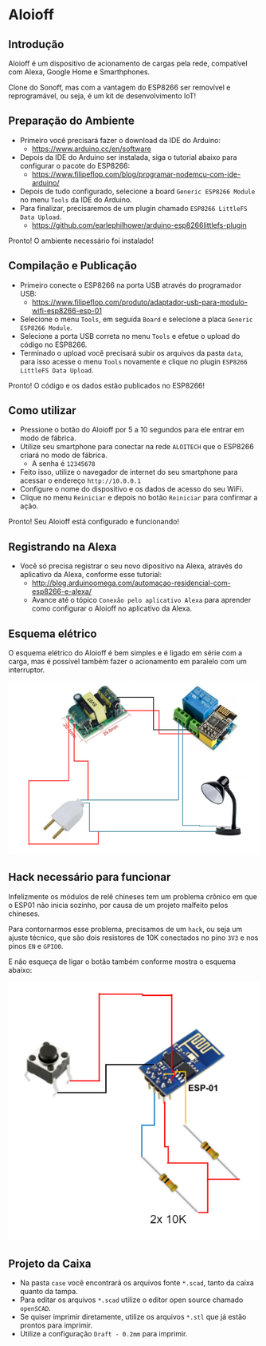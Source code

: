 # Aloioff

## Introdução

Aloioff é um dispositivo de acionamento de cargas pela rede, compatível com Alexa, Google Home e Smarthphones.

Clone do Sonoff, mas com a vantagem do ESP8266 ser removível e reprogramável, ou seja, é um kit de desenvolvimento IoT!

## Preparação do Ambiente

- Primeiro você precisará fazer o download da IDE do Arduino:
  - https://www.arduino.cc/en/software
- Depois da IDE do Arduino ser instalada, siga o tutorial abaixo para configurar o pacote do ESP8266:
  - https://www.filipeflop.com/blog/programar-nodemcu-com-ide-arduino/
- Depois de tudo configurado, selecione a board `Generic ESP8266 Module` no menu `Tools` da IDE do Arduino.
- Para finalizar, precisaremos de um plugin chamado `ESP8266 LittleFS Data Upload`.
  - https://github.com/earlephilhower/arduino-esp8266littlefs-plugin

Pronto! O ambiente necessário foi instalado!

## Compilação e Publicação

- Primeiro conecte o ESP8266 na porta USB através do programador USB:
  - https://www.filipeflop.com/produto/adaptador-usb-para-modulo-wifi-esp8266-esp-01
- Selecione o menu `Tools`, em seguida `Board` e selecione a placa `Generic ESP8266 Module`.
- Selecione a porta USB correta no menu `Tools` e efetue o upload do código no ESP8266.
- Terminado o upload você precisará subir os arquivos da pasta `data`, para isso acesse o menu `Tools` novamente e clique no plugin `ESP8266 LittleFS Data Upload`.

Pronto! O código e os dados estão publicados no ESP8266!

## Como utilizar

- Pressione o botão do Aloioff por 5 a 10 segundos para ele entrar em modo de fábrica.
- Utilize seu smartphone para conectar na rede `ALOITECH` que o ESP8266 criará no modo de fábrica.
  - A senha é `12345678`
- Feito isso, utilize o navegador de internet do seu smartphone para acessar o endereço `http://10.0.0.1`
- Configure o nome do dispositivo e os dados de acesso do seu WiFi.
- Clique no menu `Reiniciar` e depois no botão `Reiniciar` para confirmar a ação.

Pronto! Seu Aloioff está configurado e funcionando!

## Registrando na Alexa

- Você só precisa registrar o seu novo dipositivo na Alexa, através do aplicativo da Alexa, conforme esse tutorial:
  - http://blog.arduinoomega.com/automacao-residencial-com-esp8266-e-alexa/
  - Avance até o tópico `Conexão pelo aplicativo Alexa` para aprender como configurar o Aloioff no aplicativo da Alexa.

## Esquema elétrico

O esquema elétrico do Aloioff é bem simples e é ligado em série com a carga, mas é possível também fazer o acionamento em paralelo com um interruptor.

![Esquema elétrico do Aloioff](imgs/esquema_eletrico_aloioff.png "Esquema elétrico do Aloioff")

## Hack necessário para funcionar

Infelizmente os módulos de relê chineses tem um problema crônico em que o ESP01 não inicia sozinho, por causa de um projeto malfeito pelos chineses.

Para contornarmos esse problema, precisamos de um `hack`, ou seja um ajuste técnico, que são dois resistores de 10K conectados no pino `3V3` e nos pinos `EN` e `GPIO0`.

E não esqueça de ligar o botão também conforme mostra o esquema abaixo:

![Esquema botão do Aloioff](imgs/esquema_botao_aloioff.png "Esquema botão do Aloioff")

## Projeto da Caixa

- Na pasta `case` você encontrará os arquivos fonte `*.scad`, tanto da caixa quanto da tampa.
- Para editar os arquivos `*.scad` utilize o editor open source chamado `openSCAD`.
- Se quiser imprimir diretamente, utilize os arquivos `*.stl` que já estão prontos para imprimir.
- Utilize a configuração `Draft - 0.2mm` para imprimir.
